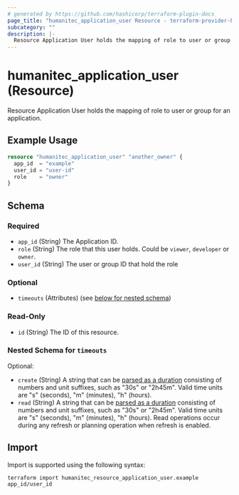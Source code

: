 ```yaml
---
# generated by https://github.com/hashicorp/terraform-plugin-docs
page_title: "humanitec_application_user Resource - terraform-provider-humanitec"
subcategory: ""
description: |-
  Resource Application User holds the mapping of role to user or group for an application.
---
```


# humanitec_application_user (Resource)

Resource Application User holds the mapping of role to user or group for an application.

## Example Usage

```terraform
resource "humanitec_application_user" "another_owner" {
  app_id  = "example"
  user_id = "user-id"
  role    = "owner"
}
```

<!-- schema generated by tfplugindocs -->
## Schema

### Required

- `app_id` (String) The Application ID.
- `role` (String) The role that this user holds. Could be `viewer`, `developer` or `owner`.
- `user_id` (String) The user or group ID that hold the role

### Optional

- `timeouts` (Attributes) (see [below for nested schema](#nestedatt--timeouts))

### Read-Only

- `id` (String) The ID of this resource.

<a id="nestedatt--timeouts"></a>
### Nested Schema for `timeouts`

Optional:

- `create` (String) A string that can be [parsed as a duration](https://pkg.go.dev/time#ParseDuration) consisting of numbers and unit suffixes, such as "30s" or "2h45m". Valid time units are "s" (seconds), "m" (minutes), "h" (hours).
- `read` (String) A string that can be [parsed as a duration](https://pkg.go.dev/time#ParseDuration) consisting of numbers and unit suffixes, such as "30s" or "2h45m". Valid time units are "s" (seconds), "m" (minutes), "h" (hours). Read operations occur during any refresh or planning operation when refresh is enabled.

## Import

Import is supported using the following syntax:

```shell
terraform import humanitec_resource_application_user.example app_id/user_id
```
